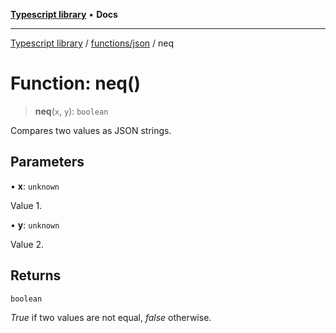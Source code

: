 [**Typescript library**](../../../index.md) • **Docs**

***

[Typescript library](../../../modules.md) / [functions/json](../index.md) / neq

# Function: neq()

> **neq**(`x`, `y`): `boolean`

Compares two values as JSON strings.

## Parameters

• **x**: `unknown`

Value 1.

• **y**: `unknown`

Value 2.

## Returns

`boolean`

_True_ if two values are not equal, _false_ otherwise.
